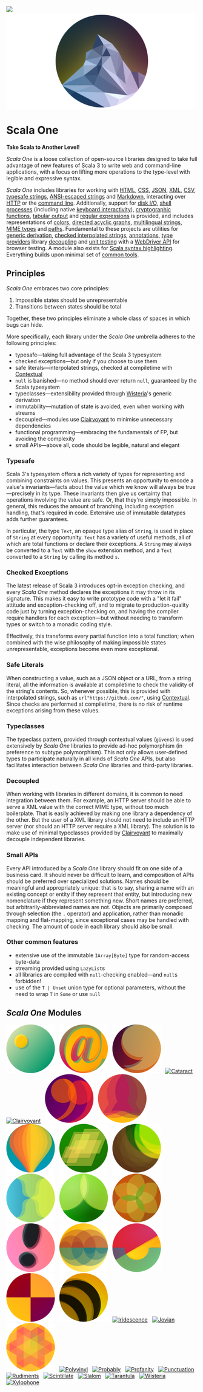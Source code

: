 [<img src="https://img.shields.io/discord/633198088311537684?color=8899f7&label=DISCORD&style=for-the-badge" height="24">](https://discord.gg/v7CjtbnwDq)
<img src="/doc/images/github.png" valign="middle">

# Scala One

**Take Scala to Another Level!**

_Scala One_ is a loose collection of open-source libraries designed to take full advantage of new
features of Scala 3 to write web and command-line applications, with a focus on lifting more
operations to the type-level with legible and expressive syntax.

_Scala One_ includes libraries for working with [HTML](https://github.com/propensive/honeycomb/),
[CSS](https://github.com/propensive/cataract/), [JSON](https://github.com/propensive/euphemism/),
[XML](https://github.com/propensive/xylophone/), [CSV](https://github.com/propensive/caesura/),
[typesafe strings](https://github.com/propensive/gossamer/),
[ANSI-escaped strings](https://github.com/propensive/escapade/) and
[Markdown](https://github.com/propensive/punctuation/), interacting over
[HTTP](https://github.com/propensive/scintillate/) or the
[command line](https://github.com/propensive/exoskeleton/). Additionally, support for
[disk I/O](https://github.com/propensive/jovian/),
[shell processes](https://github.com/propensive/guillotine/) (including native
[keyboard interactivity](https://github.com/propensive/rivulet/)),
[cryptographic functions](https://github.com/propensive/gastronomy/),
[tabular output](https://github.com/propensive/escritoire/) and
[regular expressions](https://github.com/propensive/kaleidoscope/) is provided, and includes
representations of [colors](https://github.com/propensive/iridescence/),
[directed acyclic graphs](https://github.com/propensive/acyclicity/),
[multilingual strings](https://github.com/propensive/cosmopolite/),
[MIME types](https://github.com/propensive/gesticulate/) and
[paths](https://github.com/propensive/slalom/). Fundamental to these projects are utilities for
[generic derivation](https://github.com/propensive/wisteria/),
[checked interpolated strings](https://github.com/propensive/contextual/),
[annotations](https://github.com/propensive/adversaria/),
[type providers](https://github.com/propensive/polyvinyl/)
library [decoupling](https://github.com/propensive/clairvoyant/) and
[unit testing](https://github.com/propensive/probably/) with a
[WebDriver API](https://github.com/propensive/tarantula/) for browser testing. A module also
exists for [Scala syntax highlighting](https://github.com/propensive/harlequin/). Everything
builds upon minimal set of [common tools](https://github.com/propensive/rudiments/).

## Principles

_Scala One_ embraces two core principles:
1. Impossible states should be unrepresentable
2. Transitions between states should be total

Together, these two principles eliminate a whole class of spaces in which bugs can hide.

More specifically, each library under the _Scala One_ umbrella adheres to the following principles:
- typesafe—taking full advantage of the Scala 3 typesystem
- checked exceptions—but only if you choose to use them
- safe literals—interpolated strings, checked at compiletime with
  [Contextual](https://github.com/propensive/contextual/)
- `null` is banished—no method should ever return `null`, guaranteed by the Scala typesystem
- typeclasses—extensibility provided through
  [Wisteria](https://github.com/propensive/wisteria/)'s generic derivation
- immutability—mutation of state is avoided, even when working with streams
- decoupled—modules use [Clairvoyant](https://github.com/propensive/clairvoyant/) to minimise
  unnecessary dependencies
- functional programming—embracing the fundamentals of FP, but avoiding the complexity
- small APIs—above all, code should be legible, natural and elegant

### Typesafe

Scala 3's typesystem offers a rich variety of types for representing and combining constraints on
values. This presents an opportunity to encode a value's invariants—facts about the value which we
know will always be true—precisely in its type. These invariants then give us certainty that
operations involving the value are safe. Or, that they're simply impossible. In general, this
reduces the amount of branching, including exception handling, that's required in code. Extensive
use of immutable datatypes adds further guarantees.

In particular, the type `Text`, an opaque type alias of `String`, is used in place of `String` at
every opportunity. `Text` has a variety of useful methods, all of which are total functions or
declare their exceptions. A `String` may always be converted to a `Text` with the `show` extension
method, and a `Text` converted to a `String` by calling its method `s`.

### Checked Exceptions

The latest release of Scala 3 introduces opt-in exception checking, and every _Scala One_ method declares
the exceptions it may throw in its signature. This makes it easy to write prototype code with
a "let it fail" attitude and exception-checking off, and to migrate to production-quality code just
by turning exception-checking on, and having the compiler require handlers for each exception—but
without needing to transform types or switch to a monadic coding style.

Effectively, this transforms every partial function into a total function; when combined with the
wise philosophy of making impossible states unrepresentable, exceptions become even more
exceptional.

### Safe Literals

When constructing a value, such as a JSON object or a URL, from a string literal, all the
information is available at compiletime to check the validity of the string's contents. So,
whenever possible, this is provided with interpolated strings, such as `url"https://github.com/"`,
using [Contextual](https://github.com/propensive/contextual/). Since checks are performed at
compiletime, there is no risk of runtime exceptions arising from these values.

### Typeclasses

The typeclass pattern, provided through contextual values (`given`s) is used extensively by
_Scala One_ libraries to provide ad-hoc polymorphism (in preference to subtype polymorphism). This not
only allows user-defined types to participate naturally in all kinds of _Scala One_ APIs, but also
facilitates interaction between _Scala One_ libraries and third-party libraries.

### Decoupled

When working with libraries in different domains, it is common to need integration between them.
For example, an HTTP server should be able to serve a XML value with the correct MIME type, without
too much boilerplate. That is easily achieved by making one library a dependency of the other. But
the user of a XML library should not need to include an HTTP server (nor should an HTTP server
require a XML library). The solution is to make use of minimal typeclasses provided by
[Clairvoyant](https://github.com/propensive/clairvoyant/) to maximally decouple independent
libraries.

### Small APIs

Every API introduced by a _Scala One_ library should fit on one side of a business card. It should never
be difficult to learn, and composition of APIs should be preferred over specialized solutions. Names
should be meaningful and appropriately unique: that is to say, sharing a name with an existing
concept or entity if they represent that entity, but introducing new nomenclature if they represent
something new. Short names are preferred, but arbitrarily-abbreviated names are not. Objects are
primarily composed through selection (the `.` operator) and application, rather than monadic mapping
and flat-mapping, since exceptional cases may be handled with checking. The amount of code in each
library should also be small.

### Other common features

- extensive use of the immutable `IArray[Byte]` type for random-access byte-data
- streaming provided using `LazyList`s
- all libraries are compiled with `null`-checking enabled—and `null`s forbidden!
- use of the `T | Unset` union type for optional parameters, without the need to wrap `T` in `Some` or use `null`

## _Scala One_ Modules

[![Acyclicity](https://github.com/propensive/acyclicity/raw/main/doc/images/128x128.png)](https://github.com/propensive/acyclicity/) &nbsp;
[![Adversaria](https://github.com/propensive/adversaria/raw/main/doc/images/128x128.png)](https://github.com/propensive/adversaria/) &nbsp;
[![Caesura](https://github.com/propensive/caesura/raw/main/doc/images/128x128.png)](https://github.com/propensive/caesura/) &nbsp;
[![Cataract](https://github.com/propensive/cataract/raw/main/doc/images/128x128.png)](https://github.com/propensive/cataract/) &nbsp;
[![Clairvoyant](https://github.com/propensive/clairvoyant/raw/main/doc/images/128x128.png)](https://github.com/propensive/clairvoyant/) &nbsp;
[![Contextual](https://github.com/propensive/contextual/raw/main/doc/images/128x128.png)](https://github.com/propensive/contextual/) &nbsp;
[![Cosmopolite](https://github.com/propensive/cosmopolite/raw/main/doc/images/128x128.png)](https://github.com/propensive/cosmopolite/) &nbsp;
[![Escapade](https://github.com/propensive/escapade/raw/main/doc/images/128x128.png)](https://github.com/propensive/escapade/) &nbsp;
[![Escritoire](https://github.com/propensive/escritoire/raw/main/doc/images/128x128.png)](https://github.com/propensive/escritoire/) &nbsp;
[![Eucalyptus](https://github.com/propensive/eucalyptus/raw/main/doc/images/128x128.png)](https://github.com/propensive/eucalyptus/) &nbsp;
[![Euphemism](https://github.com/propensive/euphemism/raw/main/doc/images/128x128.png)](https://github.com/propensive/euphemism/) &nbsp;
[![Exoskeleton](https://github.com/propensive/exoskeleton/raw/main/doc/images/128x128.png)](https://github.com/propensive/exoskeleton/) &nbsp;
[![Gastronomy](https://github.com/propensive/gastronomy/raw/main/doc/images/128x128.png)](https://github.com/propensive/gastronomy/) &nbsp;
[![Gesticulate](https://github.com/propensive/gesticulate/raw/main/doc/images/128x128.png)](https://github.com/propensive/gesticulate/) &nbsp;
[![Gossamer](https://github.com/propensive/gossamer/raw/main/doc/images/128x128.png)](https://github.com/propensive/gossamer/) &nbsp;
[![Guillotine](https://github.com/propensive/guillotine/raw/main/doc/images/128x128.png)](https://github.com/propensive/guillotine/) &nbsp;
[![Harlequin](https://github.com/propensive/harlequin/raw/main/doc/images/128x128.png)](https://github.com/propensive/harlequin/) &nbsp;
[![Honeycomb](https://github.com/propensive/honeycomb/raw/main/doc/images/128x128.png)](https://github.com/propensive/honeycomb/) &nbsp;
[![Iridescence](https://github.com/propensive/iridescence/raw/main/doc/images/128x128.png)](https://github.com/propensive/iridescence/) &nbsp;
[![Jovian](https://github.com/propensive/jovian/raw/main/doc/images/128x128.png)](https://github.com/propensive/jovian/) &nbsp;
[![Kaleidoscope](https://github.com/propensive/kaleidoscope/raw/main/doc/images/128x128.png)](https://github.com/propensive/kaleidoscope/) &nbsp;
[![Polyvinyl](https://github.com/propensive/polyvinyl/raw/main/doc/images/128x128.png)](https://github.com/propensive/polyvinyl/) &nbsp;
[![Probably](https://github.com/propensive/probably/raw/main/doc/images/128x128.png)](https://github.com/propensive/probably/) &nbsp;
[![Profanity](https://github.com/propensive/profanity/raw/main/doc/images/128x128.png)](https://github.com/propensive/profanity/) &nbsp;
[![Punctuation](https://github.com/propensive/punctuation/raw/main/doc/images/128x128.png)](https://github.com/propensive/punctuation/) &nbsp;
[![Rudiments](https://github.com/propensive/rudiments/raw/main/doc/images/128x128.png)](https://github.com/propensive/rudiments/) &nbsp;
[![Scintillate](https://github.com/propensive/scintillate/raw/main/doc/images/128x128.png)](https://github.com/propensive/scintillate/) &nbsp;
[![Slalom](https://github.com/propensive/slalom/raw/main/doc/images/128x128.png)](https://github.com/propensive/slalom/) &nbsp;
[![Tarantula](https://github.com/propensive/tarantula/raw/main/doc/images/128x128.png)](https://github.com/propensive/tarantula/) &nbsp;
[![Wisteria](https://github.com/propensive/wisteria/raw/main/doc/images/128x128.png)](https://github.com/propensive/wisteria/) &nbsp;
[![Xylophone](https://github.com/propensive/xylophone/raw/main/doc/images/128x128.png)](https://github.com/propensive/xylophone/) &nbsp;
